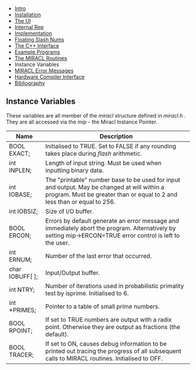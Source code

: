* [Intro](README.md)
* [Installation](installation.md)
* [The UI](the-ui.md)
* [Internal Rep](internal-rep.md)
* [Implementation](implementation.md)
* [Floating Slash Nums](floating-slash-nums.md)
* [The C++ Interface](the-cpp-interface.md)
* [Example Programs](example-progs.md)
* [The MIRACL Routines](miracl-explained/reference-manual/low-level-routines.md)
* Instance Variables
* [MIRACL Error Messages](miracl-error-messages.md)
* [Hardware Compiler Interface](hardware-compiler-interface.md)
* [Bibliography](bibliography.md)


Instance Variables
---

These variables are all member of the *miracl* structure defined in *miracl.h* . They are all accessed via the *mip*  - the Miracl Instance Pointer.

| Name            | Description                                                                                                                                                             |
|-----------------|-------------------------------------------------------------------------------------------------------------------------------------------------------------------------|
| BOOL EXACT;     | Initialised to TRUE. Set to FALSE if any rounding takes place during *flash* arithmetic.                                                                                  |
| int INPLEN;     | Length of input string. Must be used when inputting binary data.                                                                                                        |
| int IOBASE;     | The "printable" number base to be used for input and output. May be changed at will within a program. Must be greater than or equal to 2 and less than or equal to 256. |
| int IOBSIZ;     | Size of I/O buffer.                                                                                                                                                     |
| BOOL ERCON;     | Errors by default generate an error message and immediately abort the program. Alternatively by setting mip->ERCON=TRUE error control is left to the user.              |
| int ERNUM;      | Number of the last error that occurred.                                                                                                                                 |
| char IOBUFF[ ]; | Input/Output buffer.                                                                                                                                                    |
| int NTRY;       | Number of iterations used in probabilistic primality test by isprime. Initialised to 6.                                                                                 |
| int *PRIMES;    | Pointer to a table of small prime numbers.                                                                                                                              |
| BOOL RPOINT;    | If set to TRUE numbers are output with a radix point. Otherwise they are output as fractions (the default).                                                             |
| BOOL TRACER;    | If set to ON, causes debug information to be printed out tracing the progress of all subsequent calls to MIRACL routines. Initialised to OFF.                           |
